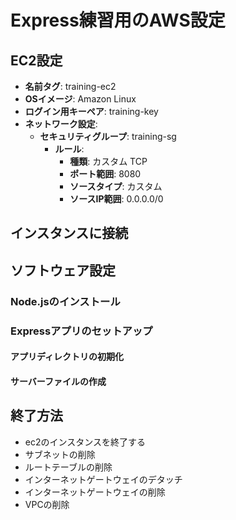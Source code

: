 # Express練習用のAWS設定



## EC2設定

- **名前タグ**: training-ec2
- **OSイメージ**: Amazon Linux
- **ログイン用キーペア**: training-key
- **ネットワーク設定**:
  - **セキュリティグループ**: training-sg
    - **ルール**:
      - **種類**: カスタム TCP
      - **ポート範囲**: 8080
      - **ソースタイプ**: カスタム
      - **ソースIP範囲**: 0.0.0.0/0

## インスタンスに接続
<!-- ```bash
ssh -i "training-Key.pem" ec2-user@10.0.4.205
``` -->

## ソフトウェア設定

### Node.jsのインストール
<!-- ```bash
curl -sL https://rpm.nodesource.com/setup_16.x | sudo bash -
sudo yum install -y nodejs
``` -->

### Expressアプリのセットアップ

#### アプリディレクトリの初期化

<!-- ```bash
mkdir app
cd app
npm init -y
npm install express
touch index.js
``` -->

#### サーバーファイルの作成

<!-- ```bash
const express = require("express");

const app = express();

app.get("/", (req, res) => {
  res.send("Hello World");
});

app.listen(8080, () => {
  console.log("listening");
});
``` -->

## 終了方法

- ec2のインスタンスを終了する
- サブネットの削除
- ルートテーブルの削除
- インターネットゲートウェイのデタッチ
- インターネットゲートウェイの削除
- VPCの削除
